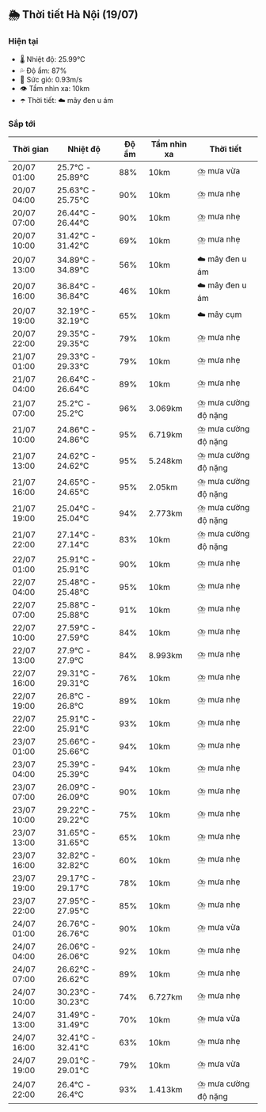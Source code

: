 ## 🌦️ Thời tiết Hà Nội (19/07)

### Hiện tại

- 🌡️ Nhiệt độ: 25.99℃
- 💦 Độ ẩm: 87%
- 💨 Sức gió: 0.93m/s
- 👁️ Tầm nhìn xa: 10km
- ☂️ Thời tiết: ☁️ mây đen u ám

### Sắp tới

| Thời gian | Nhiệt độ | Độ ẩm | Tầm nhìn xa | Thời tiết |
| --- | --- | --- | --- | --- |
| 20/07 01:00 | 25.7℃ - 25.89℃ | 88% | 10km | ⛈️ mưa vừa |
| 20/07 04:00 | 25.63℃ - 25.75℃ | 90% | 10km | ⛈️ mưa nhẹ |
| 20/07 07:00 | 26.44℃ - 26.44℃ | 90% | 10km | ⛈️ mưa nhẹ |
| 20/07 10:00 | 31.42℃ - 31.42℃ | 69% | 10km | ⛈️ mưa nhẹ |
| 20/07 13:00 | 34.89℃ - 34.89℃ | 56% | 10km | ☁️ mây đen u ám |
| 20/07 16:00 | 36.84℃ - 36.84℃ | 46% | 10km | ☁️ mây đen u ám |
| 20/07 19:00 | 32.19℃ - 32.19℃ | 65% | 10km | ☁️ mây cụm |
| 20/07 22:00 | 29.35℃ - 29.35℃ | 79% | 10km | ⛈️ mưa nhẹ |
| 21/07 01:00 | 29.33℃ - 29.33℃ | 79% | 10km | ⛈️ mưa nhẹ |
| 21/07 04:00 | 26.64℃ - 26.64℃ | 89% | 10km | ⛈️ mưa nhẹ |
| 21/07 07:00 | 25.2℃ - 25.2℃ | 96% | 3.069km | ⛈️ mưa cường độ nặng |
| 21/07 10:00 | 24.86℃ - 24.86℃ | 95% | 6.719km | ⛈️ mưa cường độ nặng |
| 21/07 13:00 | 24.62℃ - 24.62℃ | 95% | 5.248km | ⛈️ mưa cường độ nặng |
| 21/07 16:00 | 24.65℃ - 24.65℃ | 95% | 2.05km | ⛈️ mưa cường độ nặng |
| 21/07 19:00 | 25.04℃ - 25.04℃ | 94% | 2.773km | ⛈️ mưa cường độ nặng |
| 21/07 22:00 | 27.14℃ - 27.14℃ | 83% | 10km | ⛈️ mưa cường độ nặng |
| 22/07 01:00 | 25.91℃ - 25.91℃ | 90% | 10km | ⛈️ mưa nhẹ |
| 22/07 04:00 | 25.48℃ - 25.48℃ | 95% | 10km | ⛈️ mưa nhẹ |
| 22/07 07:00 | 25.88℃ - 25.88℃ | 91% | 10km | ⛈️ mưa nhẹ |
| 22/07 10:00 | 27.59℃ - 27.59℃ | 84% | 10km | ⛈️ mưa nhẹ |
| 22/07 13:00 | 27.9℃ - 27.9℃ | 84% | 8.993km | ⛈️ mưa nhẹ |
| 22/07 16:00 | 29.31℃ - 29.31℃ | 76% | 10km | ⛈️ mưa nhẹ |
| 22/07 19:00 | 26.8℃ - 26.8℃ | 89% | 10km | ⛈️ mưa nhẹ |
| 22/07 22:00 | 25.91℃ - 25.91℃ | 93% | 10km | ⛈️ mưa nhẹ |
| 23/07 01:00 | 25.66℃ - 25.66℃ | 94% | 10km | ⛈️ mưa nhẹ |
| 23/07 04:00 | 25.39℃ - 25.39℃ | 94% | 10km | ⛈️ mưa nhẹ |
| 23/07 07:00 | 26.09℃ - 26.09℃ | 90% | 10km | ⛈️ mưa nhẹ |
| 23/07 10:00 | 29.22℃ - 29.22℃ | 75% | 10km | ⛈️ mưa nhẹ |
| 23/07 13:00 | 31.65℃ - 31.65℃ | 65% | 10km | ⛈️ mưa nhẹ |
| 23/07 16:00 | 32.82℃ - 32.82℃ | 60% | 10km | ⛈️ mưa nhẹ |
| 23/07 19:00 | 29.17℃ - 29.17℃ | 78% | 10km | ⛈️ mưa nhẹ |
| 23/07 22:00 | 27.95℃ - 27.95℃ | 85% | 10km | ⛈️ mưa nhẹ |
| 24/07 01:00 | 26.76℃ - 26.76℃ | 90% | 10km | ⛈️ mưa vừa |
| 24/07 04:00 | 26.06℃ - 26.06℃ | 92% | 10km | ⛈️ mưa nhẹ |
| 24/07 07:00 | 26.62℃ - 26.62℃ | 89% | 10km | ⛈️ mưa nhẹ |
| 24/07 10:00 | 30.23℃ - 30.23℃ | 74% | 6.727km | ⛈️ mưa nhẹ |
| 24/07 13:00 | 31.49℃ - 31.49℃ | 70% | 10km | ⛈️ mưa vừa |
| 24/07 16:00 | 32.41℃ - 32.41℃ | 63% | 10km | ⛈️ mưa nhẹ |
| 24/07 19:00 | 29.01℃ - 29.01℃ | 79% | 10km | ⛈️ mưa vừa |
| 24/07 22:00 | 26.4℃ - 26.4℃ | 93% | 1.413km | ⛈️ mưa cường độ nặng |

